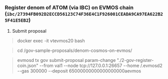 ### Register denom of ATOM (via IBC) on EVMOS chain (`ibc/27394FB092D2ECCD56123C74F36E4C1F926001CEADA9CA97EA622B25F41E5EB2`)

1. Submit proposal
> docker exec -it vtevmos20 bash

> cd /gov-sample-proposals/denom-cosmos-on-evmos/

> evmosd tx gov submit-proposal param-change "./2-gov-register-coin.json" --from val1 --node tcp://127.0.0.1:26657 --home /.evmosd2 --gas 300000 --deposit 65000000000000000000aevmos
